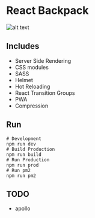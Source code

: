# React Backpack

![alt text](https://media3.giphy.com/media/mE5AQ8dqoH4Z2/giphy.gif)

## Includes
- Server Side Rendering
- CSS modules
- SASS
- Helmet
- Hot Reloading
- React Transition Groups
- PWA
- Compression

## Run
```
# Development
npm run dev
# Build Production
npm run build
# Run Production
npm run prod
# Run pm2
npm run pm2
```

## TODO
- apollo
